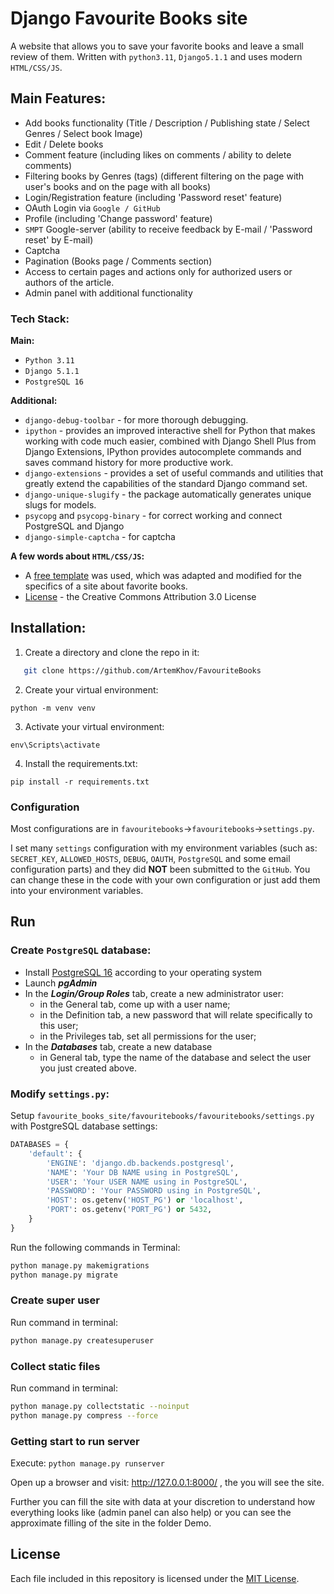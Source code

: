 # Django Favourite Books site 

A website that allows you to save your favorite books and leave a small review of them. Written with `python3.11`, `Django5.1.1` and uses modern `HTML/CSS/JS`.

## Main Features:

- Add books functionality (Title / Description / Publishing state / Select Genres / Select book Image)
- Edit / Delete books
- Comment feature (including likes on comments / ability to delete comments)
- Filtering books by Genres (tags) (different filtering on the page with user's books and on the page with all books)
- Login/Registration feature (including 'Password reset' feature)
- OAuth Login via `Google / GitHub`
- Profile (including 'Change password' feature)
- `SMPT` Google-server (ability to receive feedback by E-mail / 'Password reset' by E-mail)
- Captcha
- Pagination (Books page / Comments section)
- Access to certain pages and actions only for authorized users or authors of the article.
- Admin panel with additional functionality

### Tech Stack:

**Main:**

- `Python 3.11`
- `Django 5.1.1`
- `PostgreSQL 16`

**Additional:**
- `django-debug-toolbar` - for more thorough debugging.
- `ipython` - provides an improved interactive shell for Python that makes working with code much easier, combined with Django Shell Plus from Django Extensions, IPython provides autocomplete commands and saves command history for more productive work.
- `django-extensions` - provides a set of useful commands and utilities that greatly extend the capabilities of the standard Django command set.
- `django-unique-slugify` - the package automatically generates unique slugs for models.
- `psycopg` and `psycopg-binary` - for correct working and connect PostgreSQL and Django
- `django-simple-captcha` - for captcha

**A few words about `HTML/CSS/JS`:**
- A [free template](https://html5up.net/massively) was used, which was adapted and modified for the specifics of a site about favorite books.
- [License](https://html5up.net/license) - the Creative Commons Attribution 3.0 License




## Installation:

1) Create a directory and clone the repo in it:
```sh
   git clone https://github.com/ArtemKhov/FavouriteBooks
   ```
2) Create your virtual environment:
```
python -m venv venv
```
3) Activate your virtual environment:
```
env\Scripts\activate
```
4) Install the requirements.txt:
```
pip install -r requirements.txt
```

### Configuration
Most configurations are in `favouritebooks`->`favouritebooks`->`settings.py`.

I set many `settings` configuration with my environment variables (such as: `SECRET_KEY`, `ALLOWED_HOSTS`, `DEBUG`, `OAUTH`, `PostgreSQL` and some email configuration parts) and they did **NOT** been submitted to the `GitHub`. You can change these in the code with your own configuration or just add them into your environment variables.

## Run

### Create `PostgreSQL` database:
- Install [PostgreSQL 16](https://www.postgresql.org/) according to your operating system
- Launch **_pgAdmin_**
- In the **_Login/Group Roles_** tab, create a new administrator user:
  - in the General tab, come up with a user name;
  - in the Definition tab, a new password that will relate specifically to this user;
  - in the Privileges tab, set all permissions for the user;
- In the **_Databases_** tab, create a new database
  -  in General tab, type the name of the database and select the user you just created above. 

### Modify `settings.py`:

Setup `favourite_books_site/favouritebooks/favouritebooks/settings.py` with PostgreSQL database settings:

```python
DATABASES = {
    'default': {
        'ENGINE': 'django.db.backends.postgresql',
        'NAME': 'Your DB NAME using in PostgreSQL',
        'USER': 'Your USER NAME using in PostgreSQL',
        'PASSWORD': 'Your PASSWORD using in PostgreSQL',
        'HOST': os.getenv('HOST_PG') or 'localhost',
        'PORT': os.getenv('PORT_PG') or 5432,
    }
}
```

Run the following commands in Terminal:
```bash
python manage.py makemigrations
python manage.py migrate
```  

### Create super user

Run command in terminal:
```bash
python manage.py createsuperuser
```

### Collect static files
Run command in terminal:
```bash
python manage.py collectstatic --noinput
python manage.py compress --force
```

### Getting start to run server
Execute: `python manage.py runserver`

Open up a browser and visit: http://127.0.0.1:8000/ , the you will see the site.

Further you can fill the site with data at your discretion to understand how everything looks like (admin panel can also help) or you can see the approximate filling of the site in the folder Demo.

## License

Each file included in this repository is licensed under the [MIT License]().
